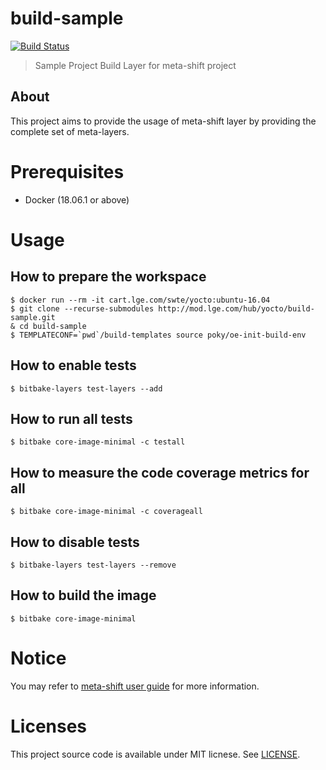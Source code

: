 # build-sample

[![Build Status](http://10.177.233.77:8080/buildStatus/icon?job=build-sample)](http://10.177.233.77:8080/job/build-sample/)

> Sample Project Build Layer for meta-shift project


## About

This project aims to provide the usage of meta-shift layer by providing the complete set of meta-layers.


# Prerequisites

* Docker (18.06.1 or above)


# Usage

## How to prepare the workspace

    $ docker run --rm -it cart.lge.com/swte/yocto:ubuntu-16.04
    $ git clone --recurse-submodules http://mod.lge.com/hub/yocto/build-sample.git
    & cd build-sample
    $ TEMPLATECONF=`pwd`/build-templates source poky/oe-init-build-env

## How to enable tests

    $ bitbake-layers test-layers --add

## How to run all tests

    $ bitbake core-image-minimal -c testall

## How to measure the code coverage metrics for all

    $ bitbake core-image-minimal -c coverageall

## How to disable tests

    $ bitbake-layers test-layers --remove

## How to build the image

    $ bitbake core-image-minimal


# Notice

You may refer to [meta-shift user guide](http://mod.lge.com/hub/yocto/meta-shift/-/wikis/home) for more information.


# Licenses

This project source code is available under MIT licnese. See [LICENSE](LICENSE).